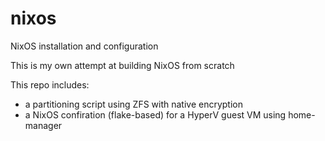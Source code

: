 # nixos
NixOS installation and configuration

This is my own attempt at building NixOS from scratch

This repo includes:
  - a partitioning script using ZFS with native encryption
  - a NixOS confiration (flake-based) for a HyperV guest VM using home-manager

